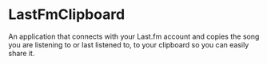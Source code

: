 # LastFmClipboard
An application that connects with your Last.fm account and copies the song you are listening to or last listened to, to your clipboard so you can easily share it.
